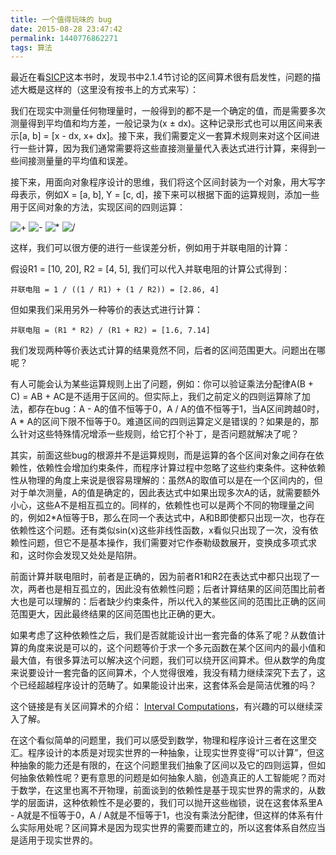 ```yaml
---
title: 一个值得玩味的 bug
date: 2015-08-28 23:47:42
permalink: 1440776862271
tags: 算法
---
```


最近在看[SICP](http://book.douban.com/subject/1148282/)这本书时，发现书中2.1.4节讨论的区间算术很有启发性，问题的描述大概是这样的（这里没有按书上的方式来写）：

我们在现实中测量任何物理量时，一般得到的都不是一个确定的值，而是需要多次测量得到平均值和均方差，一般记录为(x ± dx)。这种记录形式也可以用区间来表示[a, b] = [x - dx, x+ dx]。接下来，我们需要定义一套算术规则来对这个区间进行一些计算，因为我们通常需要将这些直接测量量代入表达式进行计算，来得到一些间接测量量的平均值和误差。

接下来，用面向对象程序设计的思维，我们将这个区间封装为一个对象，用大写字母表示，例如X = [a, b], Y = [c, d]，接下来可以根据下面的运算规则，添加一些用于区间对象的方法，实现区间的四则运算：

![+](https://upload.wikimedia.org/math/a/b/8/ab8eff239d0bc10a228b527bef521980.png)
![-](https://upload.wikimedia.org/math/c/b/1/cb14ca81ded2e95ec5ae0e22adfddad5.png)
![*](https://upload.wikimedia.org/math/b/7/e/b7ec58930a5535926a76c1a2563812a1.png)
![/](https://upload.wikimedia.org/math/7/7/8/778845f0c9f6fc78fb2f91288afcd096.png)

这样，我们可以很方便的进行一些误差分析，例如用于并联电阻的计算：

假设R1 = [10, 20], R2 = [4, 5], 我们可以代入并联电阻的计算公式得到：

    并联电阻 = 1 / ((1 / R1) + (1 / R2)) = [2.86, 4]

但如果我们采用另外一种等价的表达式进行计算：

    并联电阻 = (R1 * R2) / (R1 + R2) = [1.6, 7.14]

我们发现两种等价表达式计算的结果竟然不同，后者的区间范围更大。问题出在哪呢？

有人可能会认为某些运算规则上出了问题，例如：你可以验证乘法分配律A(B + C) = AB + AC是不适用于区间的。但实际上，我们之前定义的四则运算除了加法，都存在bug：A - A的值不恒等于0，A / A的值不恒等于1，当A区间跨越0时，A * A的区间下限不恒等于0。难道区间的四则运算定义是错误的？如果是的，那么针对这些特殊情况增添一些规则，给它打个补丁，是否问题就解决了呢？

其实，前面这些bug的根源并不是运算规则，而是运算的各个区间对象之间存在依赖性，依赖性会增加约束条件，而程序计算过程中忽略了这些约束条件。这种依赖性从物理的角度上来说是很容易理解的：虽然A的取值可以是在一个区间内的，但对于单次测量，A的值是确定的，因此表达式中如果出现多次A的话，就需要额外小心，这些A不是相互孤立的。同样的，依赖性也可以是两个不同的物理量之间的，例如2*A恒等于B，那么在同一个表达式中，A和B即使都只出现一次，也存在依赖性这个问题。还有类似sin(x)这些非线性函数，x看似只出现了一次，没有依赖性问题，但它不是基本操作，我们需要对它作泰勒级数展开，变换成多项式求和，这时你会发现又处处是陷阱。

前面计算并联电阻时，前者是正确的，因为前者R1和R2在表达式中都只出现了一次，两者也是相互孤立的，因此没有依赖性问题；后者计算结果的区间范围比前者大也是可以理解的：后者缺少约束条件，所以代入的某些区间的范围比正确的区间范围更大，因此最终结果的区间范围也比正确的更大。

如果考虑了这种依赖性之后，我们是否就能设计出一套完备的体系了呢？从数值计算的角度来说是可以的，这个问题等价于求一个多元函数在某个区间内的最小值和最大值，有很多算法可以解决这个问题，我们可以绕开区间算术。但从数学的角度来说要设计一套完备的区间算术，个人觉得很难，我没有精力继续深究下去了，这个已经超越程序设计的范畴了。如果能设计出来，这套体系会是简洁优雅的吗？

这个链接是有关区间算术的介绍： [Interval Computations](http://www.cs.utep.edu/interval-comp/main.html)，有兴趣的可以继续深入了解。

在这个看似简单的问题里，我们可以感受到数学，物理和程序设计三者在这里交汇。程序设计的本质是对现实世界的一种抽象，让现实世界变得“可以计算”，但这种抽象的能力还是有限的，在这个问题里我们抽象了区间以及它的四则运算，但如何抽象依赖性呢？更有意思的问题是如何抽象人脑，创造真正的人工智能呢？而对于数学，在这里也离不开物理，前面谈到的依赖性是基于现实世界的需求的，从数学的层面讲，这种依赖性不是必要的，我们可以抛开这些枷锁，说在这套体系里A - A就是不恒等于0，A / A就是不恒等于1，也没有乘法分配律，但这样的体系有什么实际用处呢？区间算术是因为现实世界的需要而建立的，所以这套体系自然应当是适用于现实世界的。